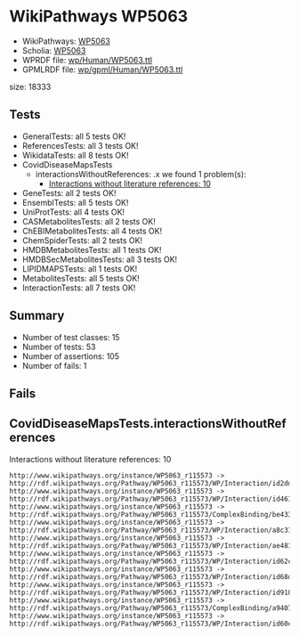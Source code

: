 # WikiPathways WP5063

* WikiPathways: [WP5063](https://identifiers.org/wikipathways:WP5063)
* Scholia: [WP5063](https://scholia.toolforge.org/wikipathways/WP5063)
* WPRDF file: [wp/Human/WP5063.ttl](../wp/Human/WP5063.ttl)
* GPMLRDF file: [wp/gpml/Human/WP5063.ttl](../wp/gpml/Human/WP5063.ttl)

size: 18333
## Tests
* GeneralTests: all 5 tests OK!
* ReferencesTests: all 3 tests OK!
* WikidataTests: all 8 tests OK!
* CovidDiseaseMapsTests
    * interactionsWithoutReferences: .x we found 1 problem(s):
        * [Interactions without literature references: 10](#9701cce1)
* GeneTests: all 2 tests OK!
* EnsemblTests: all 5 tests OK!
* UniProtTests: all 4 tests OK!
* CASMetabolitesTests: all 2 tests OK!
* ChEBIMetabolitesTests: all 4 tests OK!
* ChemSpiderTests: all 2 tests OK!
* HMDBMetabolitesTests: all 1 tests OK!
* HMDBSecMetabolitesTests: all 3 tests OK!
* LIPIDMAPSTests: all 1 tests OK!
* MetabolitesTests: all 5 tests OK!
* InteractionTests: all 7 tests OK!


## Summary

* Number of test classes: 15
* Number of tests: 53
* Number of assertions: 105
* Number of fails: 1

## Fails

<a name="9701cce1" />

## CovidDiseaseMapsTests.interactionsWithoutReferences

Interactions without literature references: 10
```
http://www.wikipathways.org/instance/WP5063_r115573 -> http://rdf.wikipathways.org/Pathway/WP5063_r115573/WP/Interaction/id2dd693e9
http://www.wikipathways.org/instance/WP5063_r115573 -> http://rdf.wikipathways.org/Pathway/WP5063_r115573/WP/Interaction/id461fe58b
http://www.wikipathways.org/instance/WP5063_r115573 -> http://rdf.wikipathways.org/Pathway/WP5063_r115573/ComplexBinding/be433
http://www.wikipathways.org/instance/WP5063_r115573 -> http://rdf.wikipathways.org/Pathway/WP5063_r115573/WP/Interaction/a8c31
http://www.wikipathways.org/instance/WP5063_r115573 -> http://rdf.wikipathways.org/Pathway/WP5063_r115573/WP/Interaction/ae481
http://www.wikipathways.org/instance/WP5063_r115573 -> http://rdf.wikipathways.org/Pathway/WP5063_r115573/WP/Interaction/id62c8b91d
http://www.wikipathways.org/instance/WP5063_r115573 -> http://rdf.wikipathways.org/Pathway/WP5063_r115573/WP/Interaction/id68d6bd5c
http://www.wikipathways.org/instance/WP5063_r115573 -> http://rdf.wikipathways.org/Pathway/WP5063_r115573/WP/Interaction/id918fca0c
http://www.wikipathways.org/instance/WP5063_r115573 -> http://rdf.wikipathways.org/Pathway/WP5063_r115573/ComplexBinding/a9407
http://www.wikipathways.org/instance/WP5063_r115573 -> http://rdf.wikipathways.org/Pathway/WP5063_r115573/WP/Interaction/id60c4d9a9

```
